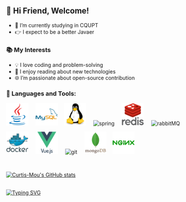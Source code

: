## 👋 Hi Friend, Welcome!

- 🏫 I’m currently studying in CQUPT <br>
- :point_right: I expect to be a better Javaer

### 📚 My Interests
- 💡 I love coding and problem-solving
- 📖 I enjoy reading about new technologies
- 🌐 I’m passionate about open-source contribution

</p>
<h3 align="left">🚀 Languages and Tools:</h3>
<p align="left"> 
<img src="https://raw.githubusercontent.com/devicons/devicon/master/icons/java/java-original.svg" alt="java" width="60" height="60"/> <img width="12" />
<img src="https://raw.githubusercontent.com/devicons/devicon/master/icons/mysql/mysql-original-wordmark.svg" alt="mysql" width="60" height="60"/><img width="12" />
<img src="https://raw.githubusercontent.com/devicons/devicon/master/icons/linux/linux-original.svg" alt="linux" width="60" height="60"/> <img width="12" />
<img src="https://www.vectorlogo.zone/logos/springio/springio-icon.svg" alt="spring" width="60" height="60"/> <img width="12" />
<img src="https://raw.githubusercontent.com/devicons/devicon/master/icons/redis/redis-original-wordmark.svg" alt="redis" width="60" height="60"/> <img width="12" />
<img src="https://www.vectorlogo.zone/logos/rabbitmq/rabbitmq-icon.svg" alt="rabbitMQ" width="60" height="60"/> <img width="12" />

<img src="https://raw.githubusercontent.com/devicons/devicon/master/icons/docker/docker-original-wordmark.svg" alt="docker" width="60" height="60"/>  <img width="12" />
<img src="https://raw.githubusercontent.com/devicons/devicon/master/icons/vuejs/vuejs-original-wordmark.svg" alt="vuejs" width="60" height="60"/> <img width="12" />
<img src="https://www.vectorlogo.zone/logos/git-scm/git-scm-icon.svg" alt="git" width="60" height="60"/> <img width="12" />
<img src="https://raw.githubusercontent.com/devicons/devicon/master/icons/mongodb/mongodb-original-wordmark.svg" alt="mongodb" width="60" height="60"/><img width="12" />
<img src="https://raw.githubusercontent.com/devicons/devicon/master/icons/nginx/nginx-original.svg" alt="nginx" width="60" height="60"/> <img width="12" />
</p>

<br>

[![Curtis-Mou's GitHub stats](https://github-readme-stats.vercel.app/api?username=Curtis-Mou&hide_title=false&hide_border=true&show_icons=true&include_all_commits=true&line_height=20&bg_color=0,EC6C6C,FFD479,FFFC79,73FA79&theme=graywhite&locale=en)](https://github.com/anuraghazra/github-readme-stats)

<br>
<a href="https://git.io/typing-svg"><img src="https://readme-typing-svg.demolab.com?font=Fira+Code&pause=1000&color=F7B726&random=false&width=435&lines=%E7%A5%9D%E4%BD%A0%E5%A4%A9%E5%A4%A9%E5%BC%80%E5%BF%83%EF%BC%8CCodingMore%EF%BC%81" alt="Typing SVG" /></a>
<br>
